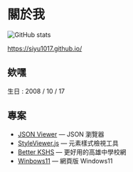 # 關於我
<!--
**Siyu1017/siyu1017** is a ✨ _special_ ✨ repository because its `README.md` (this file) appears on your GitHub profile.

Here are some ideas to get you started:

- 🔭 I’m currently working on ...
- 🌱 I’m currently learning ...
- 👯 I’m looking to collaborate on ...
- 🤔 I’m looking for help with ...
- 💬 Ask me about ...
- 📫 How to reach me: ...
- 😄 Pronouns: ...
- ⚡ Fun fact: ...
-->
![GitHub stats](https://github-readme-stats.vercel.app/api?username=Siyu1017) 

https://siyu1017.github.io/

## 欸嘿
生日 : 2008 / 10 / 17

## 專案
- [JSON Viewer](https://siyu1017.github.io/json-viewer/) — JSON 瀏覽器
- [StyleViewer.js](https://siyu1017.github.io/StyleViewer.js) — 元素樣式檢視工具
- [Better KSHS](https://better-kshs.vercel.app/) — 更好用的高雄中學校網
- [Winbows11](https://winbows11.vercel.app/) — 網頁版 Windows11
